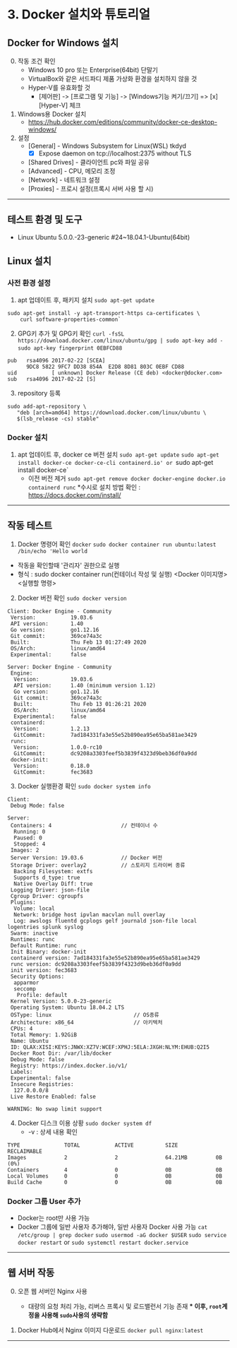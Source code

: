 # 3. Docker 설치와 튜토리얼

## Docker for Windows 설치
0. 작동 조건 확인
	* Windows 10 pro 또는 Enterprise(64bit) 단말기
	* VirtualBox와 같은 서드파디 제품 가상화 환경을 설치하지 않을 것
	* Hyper-V를 유효화할 것
		- [제어판] -> [프로그램 및 기능] -> [Windows기능 켜기/끄기] => [x] [Hyper-V] 체크
1. Windows용 Docker 설치
	- https://hub.docker.com/editions/community/docker-ce-desktop-windows/
2. 설정
	* [General] - Windows Subsystem for Linux(WSL) tkdyd
		- [x] Expose daemon on tcp://localhost:2375 without TLS
	* [Shared Drives] - 클라이언트 pc와 파일 공유
	* [Advanced] - CPU, 메모리 조정
	* [Network] - 네트워크 설정
	* [Proxies] - 프로시 설정(프록시 서버 사용 할 시)

---
## 테스트 환경 및 도구
* Linux Ubuntu 5.0.0.-23-generic #24~18.04.1-Ubuntu(64bit)
	
## Linux 설치

### 사전 환경 설정
1. apt 업데이트 후, 패키지 설치
`sudo apt-get update`
```
sudo apt-get install -y apt-transport-https ca-certificates \
	curl software-properties-common`
```

2. GPG키 추가 및 GPG키 확인
`curl -fsSL https://download.docker.com/linux/ubuntu/gpg | sudo apt-key add -`
`sudo apt-key fingerprint 0EBFCD88`
```
pub   rsa4096 2017-02-22 [SCEA]
      9DC8 5822 9FC7 DD38 854A  E2D8 8D81 803C 0EBF CD88
uid           [ unknown] Docker Release (CE deb) <docker@docker.com>
sub   rsa4096 2017-02-22 [S]
```

3. repository 등록
```
sudo add-apt-repository \
   "deb [arch=amd64] https://download.docker.com/linux/ubuntu \
   $(lsb_release -cs) stable"
```

### Docker 설치
1. apt 업데이트 후, docker ce 버전 설치
`sudo apt-get update`
`sudo apt-get install docker-ce docker-ce-cli containerd.io'
	or `sudo apt-get install docker-ce`
	* 이전 버전 제거
		`sudo apt-get remove docker docker-engine docker.io containerd runc`
	*수시로 설치 방법 확인 : https://docs.docker.com/install/

---
## 작동 테스트
1. Docker 명령어 확인
`docker`
`sudo docker container run ubuntu:latest /bin/echo 'Hello world`
* 작동을 확인할때 '관리자' 권한으로 실행
* 형식 : sudo docker container run(컨테이너 작성 및 실행) <Docker 이미지명> <실행할 명령>

2. Docker 버전 확인
`sudo docker version`
```
Client: Docker Engine - Community
 Version:           19.03.6
 API version:       1.40
 Go version:        go1.12.16
 Git commit:        369ce74a3c
 Built:             Thu Feb 13 01:27:49 2020
 OS/Arch:           linux/amd64
 Experimental:      false

Server: Docker Engine - Community
 Engine:
  Version:          19.03.6
  API version:      1.40 (minimum version 1.12)
  Go version:       go1.12.16
  Git commit:       369ce74a3c
  Built:            Thu Feb 13 01:26:21 2020
  OS/Arch:          linux/amd64
  Experimental:     false
 containerd:
  Version:          1.2.13
  GitCommit:        7ad184331fa3e55e52b890ea95e65ba581ae3429
 runc:
  Version:          1.0.0-rc10
  GitCommit:        dc9208a3303feef5b3839f4323d9beb36df0a9dd
 docker-init:
  Version:          0.18.0
  GitCommit:        fec3683
```

3. Docker 실행환경 확인
`sudo docker system info`
```
Client:
 Debug Mode: false

Server:
 Containers: 4						// 컨테이너 수
  Running: 0
  Paused: 0
  Stopped: 4
 Images: 2
 Server Version: 19.03.6			// Docker 버전
 Storage Driver: overlay2			// 스토리지 드라이버 종류
  Backing Filesystem: extfs
  Supports d_type: true
  Native Overlay Diff: true
 Logging Driver: json-file
 Cgroup Driver: cgroupfs
 Plugins:
  Volume: local
  Network: bridge host ipvlan macvlan null overlay
  Log: awslogs fluentd gcplogs gelf journald json-file local logentries splunk syslog
 Swarm: inactive
 Runtimes: runc
 Default Runtime: runc
 Init Binary: docker-init
 containerd version: 7ad184331fa3e55e52b890ea95e65ba581ae3429
 runc version: dc9208a3303feef5b3839f4323d9beb36df0a9dd
 init version: fec3683
 Security Options:
  apparmor
  seccomp
   Profile: default
 Kernel Version: 5.0.0-23-generic
 Operating System: Ubuntu 18.04.2 LTS
 OSType: linux							// OS종류
 Architecture: x86_64					// 아키텍처
 CPUs: 4
 Total Memory: 1.92GiB
 Name: Ubuntu
 ID: QLAX:XISI:KEYS:JNWX:XZ7V:WCEF:XPHJ:5ELA:JXGH:NLYM:EHUB:Q2I5
 Docker Root Dir: /var/lib/docker
 Debug Mode: false
 Registry: https://index.docker.io/v1/
 Labels:
 Experimental: false
 Insecure Registries:
  127.0.0.0/8
 Live Restore Enabled: false

WARNING: No swap limit support
```

4. Docker 디스크 이용 상황
`sudo docker system df`
	* -v : 상세 내용 확인
```
TYPE              TOTAL           ACTIVE          SIZE            RECLAIMABLE
Images            2               2               64.21MB         0B (0%)
Containers        4               0               0B              0B
Local Volumes     0               0               0B              0B
Build Cache       0               0               0B              0B
```

### Docker 그룹 User 추가
* Docker는 root만 사용 가능
* Docker 그룹에 일반 사용자 추가해야, 일반 사용자 Docker 사용 가능
`cat /etc/group | grep docker`
`sudo usermod -aG docker $USER`
`sudo service docker restart`
	or `sudo systemctl restart docker.service`

---
## 웹 서버 작동
0. 오픈 웹 서버인 Nginx 사용
	- 대량의 요청 처리 가능, 리버스 프록시 및 로드밸런서 기능 존재
__* 이후, `root`계정을 사용해 `sudo`사용의 생략함__
	
1. Docker Hub에서 Nginx 이미지 다운로드
`docker pull nginx:latest`
---